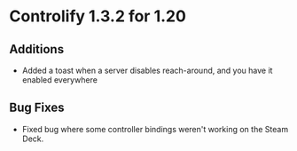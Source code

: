 # Controlify 1.3.2 for 1.20

## Additions

- Added a toast when a server disables reach-around, and you have it enabled everywhere

## Bug Fixes

- Fixed bug where some controller bindings weren't working on the Steam Deck.
